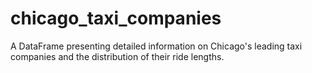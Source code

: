# chicago_taxi_companies
A DataFrame presenting detailed information on Chicago's leading taxi companies and the distribution of their ride lengths.
